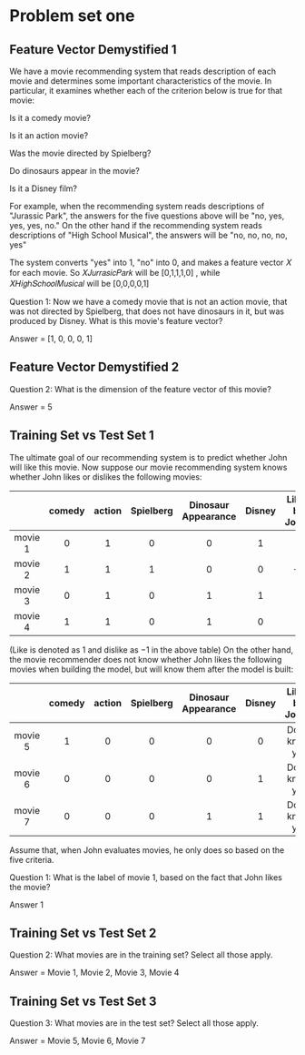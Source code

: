 # Problem set one



## Feature Vector Demystified 1



We have a movie recommending system that reads description of each movie and determines some important characteristics of the movie. In particular, it examines whether each of the criterion below is true for that movie:

Is it a comedy movie?

Is it an action movie?

Was the movie directed by Spielberg?

Do dinosaurs appear in the movie?

Is it a Disney film?

For example, when the recommending system reads descriptions of "Jurassic Park", the answers for the five questions above will be "no, yes, yes, yes, no." On the other hand if the recommending system reads descriptions of "High School Musical", the answers will be "no, no, no, no, yes"

The system converts "yes" into 1, "no" into 0, and makes a feature vector  𝑋  for each movie. So  𝑋𝐽𝑢𝑟𝑟𝑎𝑠𝑖𝑐𝑃𝑎𝑟𝑘  will be  [0,1,1,1,0] , while  𝑋𝐻𝑖𝑔ℎ𝑆𝑐ℎ𝑜𝑜𝑙𝑀𝑢𝑠𝑖𝑐𝑎𝑙  will be  [0,0,0,0,1] 

Question 1: Now we have a comedy movie that is not an action movie, that was not directed by Spielberg, that does not have dinosaurs in it, but was produced by Disney. What is this movie's feature vector?

Answer = [1, 0, 0, 0, 1]


## Feature Vector Demystified 2

Question 2: What is the dimension of the feature vector of this movie?

Answer = 5



## Training Set vs Test Set 1

The ultimate goal of our recommending system is to predict whether John will like this movie. Now suppose our movie recommending system knows whether John likes or dislikes the following movies:

|         | comedy | action | Spielberg | Dinosaur Appearance | Disney | Liked by John? |
|:-------:|:------:|:------:|:---------:|:-------------------:|:------:|:--------------:|
| movie 1 |    0   |    1   |     0     |          0          |    1   |        1       |
| movie 2 |    1   |    1   |     1     |          0          |    0   |       -1       |
| movie 3 |    0   |    1   |     0     |          1          |    1   |        1       |
| movie 4 |    1   |    1   |     0     |          1          |    0   |        1       |


(Like is denoted as  1  and dislike as  −1  in the above table) On the other hand, the movie recommender does not know whether John likes the following movies when building the model, but will know them after the model is built:

|         | comedy | action | Spielberg | Dinosaur Appearance | Disney | Liked by John? |
|:-------:|:------:|:------:|:---------:|:-------------------:|:------:|:--------------:|
| movie 5 |    1   |    0   |     0     |          0          |    0   | Don't know yet |
| movie 6 |    0   |    0   |     0     |          0          |    1   | Don't know yet |
| movie 7 |    0   |    0   |     0     |          1          |    1   | Don't know yet |


Assume that, when John evaluates movies, he only does so based on the five criteria.

Question 1: What is the label of movie 1, based on the fact that John likes the movie?

Answer 1


## Training Set vs Test Set 2

Question 2: What movies are in the training set? Select all those apply.

Answer = Movie 1, Movie 2, Movie 3, Movie 4


## Training Set vs Test Set 3

Question 3: What movies are in the test set? Select all those apply.

Answer = Movie 5, Movie 6, Movie 7





